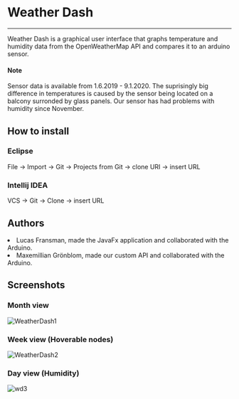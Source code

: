# Weather Dash
---
Weather Dash is a graphical user interface that graphs temperature and humidity data from the OpenWeatherMap API and compares it to an arduino sensor.

#### Note
Sensor data is available from 1.6.2019 - 9.1.2020.
The suprisingly big difference in temperatures is caused by the sensor being located on a balcony surronded by glass panels. Our sensor has had problems with humidity since November.
## How to install
### Eclipse
File -> Import -> Git -> Projects from Git -> clone URI -> insert URL
### Intellij IDEA
VCS -> Git -> Clone -> insert URL

## Authors
<li>Lucas Fransman, made the JavaFx application and collaborated with the Arduino.</li>
<li>Maxemillian Grönblom, made our custom API and collaborated with the Arduino.</li>

## Screenshots

### Month view

![WeatherDash1](https://user-images.githubusercontent.com/43991152/72160393-f2e73000-33c6-11ea-8d68-126b7c2f2440.png)

### Week view (Hoverable nodes)

![WeatherDash2](https://user-images.githubusercontent.com/43991152/72160518-22963800-33c7-11ea-8a53-bdb1b3d21b0a.png)

### Day view (Humidity)

![wd3](https://user-images.githubusercontent.com/43991152/72161081-1bbbf500-33c8-11ea-84bf-6ea68c4296a0.png)



